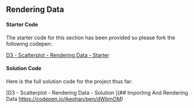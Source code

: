 ## Rendering Data 

#### Starter Code

The starter code for this section has been provided so please fork the following codepen: 

[D3 - Scatterplot - Rendering Data - Starter](https://codepen.io/jkeohan/pen/wyOzxM?editors=0010)



#### Solution Code

Here is the full solution code for the project thus far:

[D3 - Scatterplot - Rendering Data - Solution ](## Importing And Rendering Data https://codepen.io/jkeohan/pen/dWbmOM)